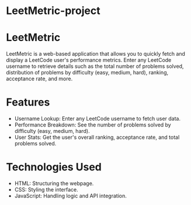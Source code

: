 # LeetMetric-project
# LeetMetric
LeetMetric is a web-based application that allows you to quickly fetch and display a LeetCode user's performance metrics. Enter any LeetCode username to retrieve details such as the total number of problems solved, distribution of problems by difficulty (easy, medium, hard), ranking, acceptance rate, and more.
# Features
- Username Lookup: Enter any LeetCode username to fetch user data.
- Performance Breakdown: See the number of problems solved by difficulty (easy, medium, hard).
- User Stats: Get the user's overall ranking, acceptance rate, and total problems solved.
# Technologies Used
- HTML: Structuring the webpage.
- CSS: Styling the interface.
- JavaScript: Handling logic and API integration.
